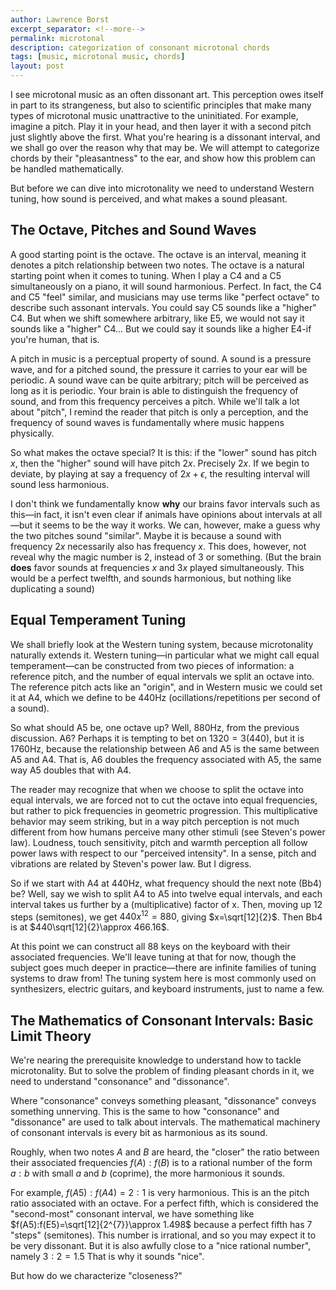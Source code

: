 ```yaml
---
author: Lawrence Borst
excerpt_separator: <!--more-->
permalink: microtonal
description: categorization of consonant microtonal chords
tags: [music, microtonal music, chords]
layout: post
---
```

I see microtonal music as an often dissonant art. This perception owes itself in part to its strangeness, but also to scientific principles that make many types of microtonal music unattractive to the uninitiated. For example, imagine a pitch. Play it in your head, and then layer it with a second pitch just slightly above the first. What you're hearing is a dissonant interval, and we shall go over the reason why that may be. We will attempt to categorize chords by their "pleasantness" to the ear, and show how this problem can be handled mathematically.

But before we can dive into microtonality we need to understand Western tuning, how sound is perceived, and what makes a sound pleasant.

<!--more-->

<h2>The Octave, Pitches and Sound Waves</h2>

A good starting point is the octave. The octave is an interval, meaning it denotes a pitch relationship between two notes. The octave is a natural starting point when it comes to tuning. When I play a C4 and a C5 simultaneously on a piano, it will sound harmonious. Perfect. In fact, the C4 and C5 "feel" similar, and musicians may use terms like "perfect octave" to describe such assonant intervals. You could say C5 sounds like a "higher" C4. But when we shift somewhere arbitrary, like E5, we would not say it sounds like a "higher" C4... But we could say it sounds like a higher E4-if you're human, that is.

A pitch in music is a perceptual property of sound. A sound is a pressure wave, and for a pitched sound, the pressure it carries to your ear will be periodic. A sound wave can be quite arbitrary; pitch will be perceived as long as it is periodic. Your brain is able to distinguish the frequency of sound, and from this frequency perceives a pitch. While we'll talk a lot about "pitch", I remind the reader that pitch is only a perception, and the frequency of sound waves is fundamentally where music happens physically.

So what makes the octave special? It is this: if the "lower" sound has pitch $x$, then the "higher" sound will have pitch $2x$. Precisely $2x$. If we begin to deviate, by playing at say a frequency of $2x+\epsilon$, the resulting interval will sound less harmonious.

I don't think we fundamentally know <b>why</b> our brains favor intervals such as this—in fact, it isn't even clear if animals have opinions about intervals at all—but it seems to be the way it works. We can, however, make a guess why the two pitches sound "similar". Maybe it is because a sound with frequency $2x$ necessarily also has frequency $x$. This does, however, not reveal why the magic number is $2$, instead of $3$ or something. (But the brain <b>does</b> favor sounds at frequencies $x$ and $3x$ played simultaneously. This would be a perfect twelfth, and sounds harmonious, but nothing like duplicating a sound)

<h2>Equal Temperament Tuning</h2>

We shall briefly look at the Western tuning system, because microtonality naturally extends it. Western tuning—in particular what we might call equal temperament—can be constructed from two pieces of information: a reference pitch, and the number of equal intervals we split an octave into. The reference pitch acts like an "origin", and in Western music we could set it at A4, which we define to be $440$Hz (ocillations/repetitions per second of a sound).

So what should A5 be, one octave up? Well, $880$Hz, from the previous discussion. A6? Perhaps it is tempting to bet on $1320=3(440)$, but it is 1760Hz, because the relationship between A6 and A5 is the same between A5 and A4. That is, A6 doubles the frequency associated with A5, the same way A5 doubles that with A4.

The reader may recognize that when we choose to split the octave into equal intervals, we are forced not to cut the octave into equal frequencies, but rather to pick frequencies in geometric progression. This multiplicative behavior may seem striking, but in a way pitch perception is not much different from how humans perceive many other stimuli (see Steven's power law). Loudness, touch sensitivity, pitch and warmth perception all follow power laws with respect to our "perceived intensity". In a sense, pitch and vibrations are related by Steven's power law. But I digress.

So if we start with A4 at $440$Hz, what frequency should the next note (Bb4) be? Well, say we wish to split A4 to A5 into twelve equal intervals, and each interval takes us further by a (multiplicative) factor of x. Then, moving up 12 steps (semitones), we get $440x^{12}=880$, giving $x=\sqrt[12]{2}$. Then Bb4 is at $440\sqrt[12]{2}\approx 466.16$.

At this point we can construct all $88$ keys on the keyboard with their associated frequencies. We'll leave tuning at that for now, though the subject goes much deeper in practice—there are infinite families of tuning systems to draw from! The tuning system here is most commonly used on synthesizers, electric guitars, and keyboard instruments, just to name a few.

<h2>The Mathematics of Consonant Intervals: Basic Limit Theory</h2>

We're nearing the prerequisite knowledge to understand how to tackle microtonality. But to solve the problem of finding pleasant chords in it, we need to understand "consonance" and "dissonance".

Where "consonance" conveys something pleasant, "dissonance" conveys something unnerving. This is the same to how "consonance" and "dissonance" are used to talk about intervals. The mathematical machinery of consonant intervals is every bit as harmonious as its sound.

Roughly, when two notes $A$ and $B$ are heard, the "closer" the ratio between their associated frequencies $f(A):f(B)$ is to a rational number of the form $a:b$ with small $a$ and $b$ (coprime), the more harmonious it sounds.

For example, $f(A5):f(A4)=2:1$ is very harmonious. This is an the pitch ratio associated with an octave. For a perfect fifth, which is considered the "second-most" consonant interval, we have something like $f(A5):f(E5)=\sqrt[12]{2^{7}}\approx 1.498$ because a perfect fifth has 7 "steps" (semitones). This number is irrational, and so you may expect it to be very dissonant. But it is also awfully close to a "nice rational number", namely $3:2=1.5$ That is why it sounds "nice".

But how do we characterize "closeness?"